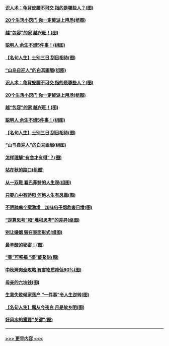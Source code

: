 #### [识人术：龟背蛇腰不可交 指的是哪些人？(图)](../pages/p8/907503.md?t=09170155) 
#### [20个生活小窍门 你一定能派上用场(组图)](../pages/p8/907510.md?t=09170155) 
#### [越“包容”的家 越兴旺！(图)](../pages/p8/907328.md?t=09170155) 
#### [聪明人 余生不想5件事！(组图)](../pages/p8/907364.md?t=09170155) 
#### [【名句人生】士别三日 刮目相待(图)](../pages/p8/906988.md?t=09170155) 
#### [“山鸟自迎人”的白耳画眉(组图)](../pages/p8/907332.md?t=09170155) 
#### [识人术：龟背蛇腰不可交 指的是哪些人？(图)](../pages/p8/907503.md?t=09170155) 
#### [20个生活小窍门 你一定能派上用场(组图)](../pages/p8/907510.md?t=09170155) 
#### [越“包容”的家 越兴旺！(图)](../pages/p8/907328.md?t=09170155) 
#### [聪明人 余生不想5件事！(组图)](../pages/p8/907364.md?t=09170155) 
#### [【名句人生】士别三日 刮目相待(图)](../pages/p8/906988.md?t=09170155) 
#### [“山鸟自迎人”的白耳画眉(组图)](../pages/p8/907332.md?t=09170155) 
#### [怎样理解“有舍才有得”？(图)](../pages/p8/906872.md?t=09170155) 
#### [站在秋的路口(组图)](../pages/p8/906914.md?t=09170155) 
#### [从一双鞋 看巴菲特的人生观(组图)](../pages/p8/907311.md?t=09170155) 
#### [只要心中有骄阳 何惧人生有风霜(图)](../pages/p8/907320.md?t=09170155) 
#### [不明肺病个案激增　加味电子烟危害日增(图)](../pages/p8/907307.md?t=09170155) 
#### [“逆算思考”和“堆积思考”的差异(组图)](../pages/p8/907229.md?t=09170155) 
#### [别让婚姻 毁在表面形式(组图)](../pages/p8/907118.md?t=09170155) 
#### [最辛酸的秘密！(图)](../pages/p8/906327.md?t=09170155) 
#### [“善”可积福 “德”能聚财(图)](../pages/p8/906906.md?t=09170155) 
#### [中秋烤肉全攻略 有害物质降低90%(图)](../pages/p8/907227.md?t=09170155) 
#### [母亲的六块钱(图)](../pages/p8/907107.md?t=09170155) 
#### [生意失败倾家荡产 “一件事”令人生逆转(图)](../pages/p8/907101.md?t=09170155) 
#### [【名句人生】露从今夜白 月是故乡明(图)](../pages/p8/906558.md?t=09170155) 
#### [好风水的重要“关键”(图)](../pages/p8/907087.md?t=09170155) 

----
#### [ >>> 更早内容 <<< ](../indexes/p8-earlier.md)
